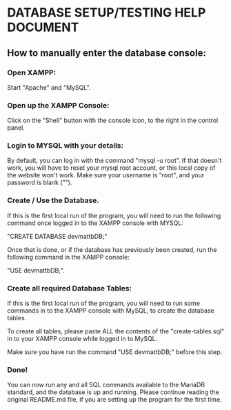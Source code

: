 # DATABASE SETUP/TESTING HELP DOCUMENT
## How to manually enter the database console:
### Open XAMPP:
Start "Apache" and "MySQL".

### Open up the XAMPP Console:
Click on the "Shell" button with the console icon, to the right in the control panel.

### Login to MYSQL with your details:
By default, you can log in with the command "mysql -u root".
If that doesn't work, you will have to reset your mysql root account, or
this local copy of the website won't work. Make sure your username is "root",
and your password is blank ("").

### Create / Use the Database.
If this is the first local run of the program, you will need to run the following
command once logged in to the XAMPP console with MYSQL:

"CREATE DATABASE devmattbDB;"

Once that is done, or if the database has previously been created, run the following
command in the XAMPP console:

"USE devmattbDB;".

### Create all required Database Tables:
If this is the first local run of the program, you will need to run some
commands in to the XAMPP console with MySQL, to create the database tables.

To create all tables, please paste ALL the contents of the "create-tables.sql" in to
your XAMPP console while logged in to MySQL.

Make sure you have run the command "USE devmattbDB;" before this step.

### Done!
You can now run any and all SQL commands available to the MariaDB standard, and the
database is up and running. Please continue reading the original README.md file,
if you are setting up the program for the first time.
